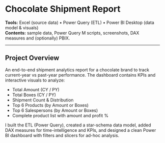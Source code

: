 # Chocolate Shipment Report

**Tools:** Excel (source data) • Power Query (ETL) • Power BI Desktop (data model & visuals)  
**Contents:** sample data, Power Query M scripts, screenshots, DAX measures and (optionally) PBIX.

---

## Project Overview
An end-to-end shipment analytics report for a chocolate brand to track current-year vs past-year performance. The dashboard contains KPIs and interactive visuals to analyze:

- Total Amount (CY / PY)
- Total Boxes (CY / PY)
- Shipment Count & Distribution
- Top 6 Products (by Amount or Boxes)
- Top 6 Salespersons (by Amount or Boxes)
- Complete product list with amount and profit %

I built the ETL (Power Query), created a star-schema data model, added DAX measures for time-intelligence and KPIs, and designed a clean Power BI dashboard with filters and slicers for ad-hoc analysis.


